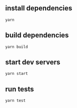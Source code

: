 ## install dependencies
```shell
yarn
```

## build dependencies
```shell
yarn build
```

## start dev servers
```shell
yarn start
```

## run tests
```shell
yarn test
```
